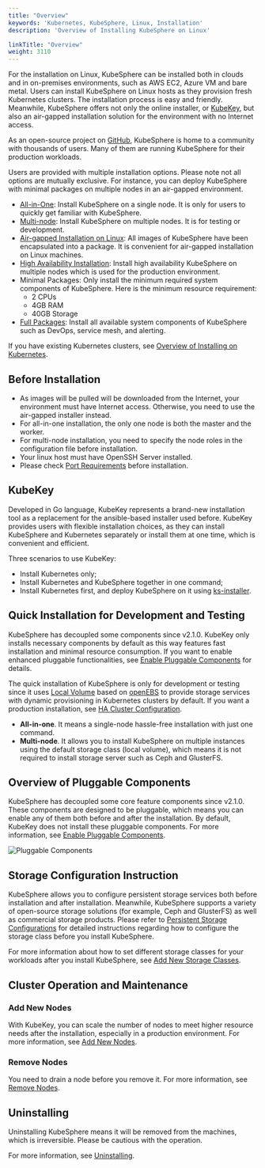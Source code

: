 ```yaml
---
title: "Overview"
keywords: 'Kubernetes, KubeSphere, Linux, Installation'
description: 'Overview of Installing KubeSphere on Linux'

linkTitle: "Overview"
weight: 3110
---
```


For the installation on Linux, KubeSphere can be installed both in clouds and in on-premises environments, such as AWS EC2, Azure VM and bare metal. Users can install KubeSphere on Linux hosts as they provision fresh Kubernetes clusters. The installation process is easy and friendly. Meanwhile, KubeSphere offers not only the online installer, or [KubeKey](https://github.com/kubesphere/kubekey), but also an air-gapped installation solution for the environment with no Internet access.

As an open-source project on [GitHub](https://github.com/kubesphere), KubeSphere is home to a community with thousands of users. Many of them are running KubeSphere for their production workloads.

Users are provided with multiple installation options. Please note not all options are mutually exclusive. For instance, you can deploy KubeSphere with minimal packages on multiple nodes in an air-gapped environment.

- [All-in-One](../../../quick-start/all-in-one-on-linux/): Install KubeSphere on a single node. It is only for users to quickly get familiar with KubeSphere.
- [Multi-node](../multioverview/): Install KubeSphere on multiple nodes. It is for testing or development.
- [Air-gapped Installation on Linux](../air-gapped-installation): All images of KubeSphere have been encapsulated into a package. It is convenient for air-gapped installation on Linux machines.
- [High Availability Installation](../ha-configuration/): Install high availability KubeSphere on multiple nodes which is used for the production environment.
- Minimal Packages: Only install the minimum required system components of KubeSphere. Here is the minimum resource requirement:
  - 2 CPUs
  - 4GB RAM
  - 40GB Storage
- [Full Packages](../../../pluggable-components/): Install all available system components of KubeSphere such as DevOps, service mesh, and alerting.

If you have existing Kubernetes clusters, see [Overview of Installing on Kubernetes](../../../installing-on-kubernetes/introduction/overview/).

## Before Installation

- As images will be pulled will be downloaded from the Internet, your environment must have Internet access. Otherwise, you need to use the air-gapped installer instead.
- For all-in-one installation, the only one node is both the master and the worker.
- For multi-node installation, you need to specify the node roles in the configuration file before installation.
- Your linux host must have OpenSSH Server installed.
- Please check [Port Requirements](../port-firewall) before installation.

## KubeKey

Developed in Go language, KubeKey represents a brand-new installation tool as a replacement for the ansible-based installer used before. KubeKey provides users with flexible installation choices, as they can install KubeSphere and Kubernetes separately or install them at one time, which is convenient and efficient.

Three scenarios to use KubeKey:

- Install Kubernetes only;
- Install Kubernetes and KubeSphere together in one command;
- Install Kubernetes first, and deploy KubeSphere on it using [ks-installer](https://github.com/kubesphere/ks-installer).

## Quick Installation for Development and Testing

KubeSphere has decoupled some components since v2.1.0. KubeKey only installs necessary components by default as this way features fast installation and minimal resource consumption. If you want to enable enhanced pluggable functionalities, see [Enable Pluggable Components](../../../pluggable-components/) for details.

The quick installation of KubeSphere is only for development or testing since it uses [Local Volume](https://kubernetes.io/docs/concepts/storage/volumes/#local) based on [openEBS](https://openebs.io/) to provide storage services with dynamic provisioning in Kubernetes clusters by default. If you want a production installation, see [HA Cluster Configuration](../ha-configuration/).

- **All-in-one**. It means a single-node hassle-free installation with just one command.
- **Multi-node**. It allows you to install KubeSphere on multiple instances using the default storage class (local volume), which means it is not required to install storage server such as Ceph and GlusterFS.

## Overview of Pluggable Components

KubeSphere has decoupled some core feature components since v2.1.0. These components are designed to be pluggable, which means you can enable any of them both before and after the installation. By default, KubeKey does not install these pluggable components. For more information, see [Enable Pluggable Components](../../../pluggable-components/).

![Pluggable Components](https://pek3b.qingstor.com/kubesphere-docs/png/20191207140846.png)

## Storage Configuration Instruction

KubeSphere allows you to configure persistent storage services both before installation and after installation. Meanwhile, KubeSphere supports a variety of open-source storage solutions (for example, Ceph and GlusterFS) as well as commercial storage products. Please refer to [Persistent Storage Configurations](../storage-configuration) for detailed instructions regarding how to configure the storage class before you install KubeSphere.

For more information about how to set different storage classes for your workloads after you install KubeSphere, see [Add New Storage Classes](../../../cluster-administration/persistent-volume-and-storage-class/).

## Cluster Operation and Maintenance

### Add New Nodes

With KubeKey, you can scale the number of nodes to meet higher resource needs after the installation, especially in a production environment. For more information, see [Add New Nodes](../../../installing-on-linux/cluster-operation/add-new-nodes/).

### Remove Nodes

You need to drain a node before you remove it. For more information, see [Remove Nodes](../../../installing-on-linux/cluster-operation/remove-nodes/).

## Uninstalling

Uninstalling KubeSphere means it will be removed from the machines, which is irreversible. Please be cautious with the operation.

For more information, see [Uninstalling](../../../installing-on-linux/uninstalling/uninstalling-kubesphere-and-kubernetes/).
